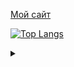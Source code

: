 [Мой сайт](https://eline.music.ru)

[![Top Langs](https://github-readme-stats.vercel.app/api/top-langs/?username=ekziman)](https://github.com/ekziman)


<details>
  <summary> </summary>
  «Да пошло оно всё нах#й!»
  
  #### Конфуций
  ---
  
  «Выбор языка программирования играет важную роль.                                                                                        
  Он влияет на надежность, безопасность и эффективность программ,                                                                                         
  а также простоту чтения кода, его рефакторинга и расширения.                                                                                         
  Языки способны также влиять на образ мышления программиста                                                                                         
  и приемы проектирования программ,                                                                                         
  даже когда они не используются.»
  
  
  #### Конфуций-2
</details>  
